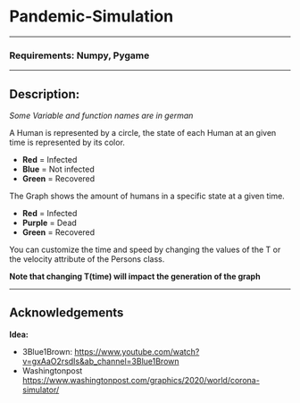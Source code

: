 # Pandemic-Simulation
---





### Requirements: Numpy, Pygame
----


## Description:
<em>Some Variable and function names are in german </em>




A Human is represented by a circle, the state of each Human at an given time is represented by its color. 
* **Red** = Infected 
* **Blue** = Not infected
* **Green** = Recovered

The Graph shows the amount of humans in a specific state at a given time.
* **Red** = Infected 
* **Purple** = Dead
* **Green** = Recovered

You can customize the time and speed by changing the values of the T or the velocity attribute of the Persons class.

**Note that changing T(time) will impact the generation of the graph**

---

 ## Acknowledgements
 **Idea:** 
 * 3Blue1Brown: https://www.youtube.com/watch?v=gxAaO2rsdIs&ab_channel=3Blue1Brown
 * Washingtonpost https://www.washingtonpost.com/graphics/2020/world/corona-simulator/ 

